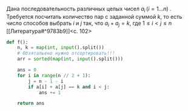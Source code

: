 Дана последовательность различных целых чисел $a_i \, (i = 1 \ldots n)$ . Требуется посчитать количество пар с заданной суммой $k$, то есть число способов выбрать $i$ и $j$ так, что $a_i + a_j = k$, где $1 \leqslant i < j \leqslant n$ [[Литература#^9783b9]]<c. 102>
```python
def f():
    n, k = map(int, input().split())
    # Обзятальено нужно отсортировать!!!
    arr = sorted(map(int, input().split()))

    ans = 0
    for i in range(n // 2 + 1):
        j = n - 1 - i
        if a[i] + a[j] == k and i < j:
            ans += 1

    return ans
```
